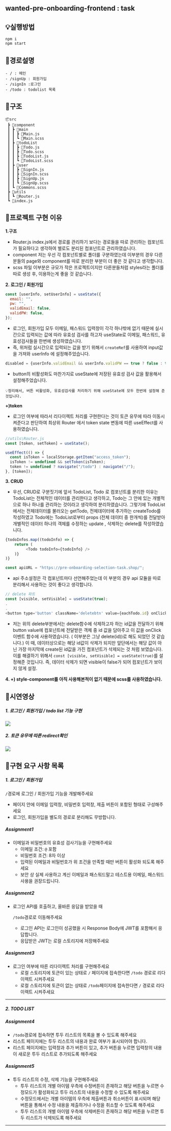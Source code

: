## wanted-pre-onboarding-frontend : task

## 💡실행방법

```
npm i
npm start
```

## 📌경로설명

```
- / : 메인
- /signUp : 회원가입
- /signIn :로그인
- /todo : todolist 목록
```

## 📌구조

```
📦src
 ┣ 📂component
 ┃ ┣ 📂main
 ┃ ┃ ┣ 📜Main.js
 ┃ ┃ ┗ 📜Main.scss
 ┃ ┣ 📂todoList
 ┃ ┃ ┣ 📜Todo.js
 ┃ ┃ ┣ 📜Todo.scss
 ┃ ┃ ┣ 📜TodoList.js
 ┃ ┃ ┗ 📜TodoList.scss
 ┃ ┣ 📂user
 ┃ ┃ ┣ 📜SignIn.js
 ┃ ┃ ┣ 📜SignIn.scss
 ┃ ┃ ┣ 📜SignUp.js
 ┃ ┃ ┗ 📜SignUp.scss
 ┃ ┗ 📜Commons.scss
 ┣ 📂utils
 ┃ ┗ 📜Router.js
 ┗ 📜index.js
```

## 📌프로젝트 구현 이유

**1.구조**

- Router.js
  index.js에서 경로를 관리하기 보다는 경로들을 따로 관리하는 컴포넌트가 필요하다고 생각하여 별로도 분리된 컴포넌트로 관리하였습니다.
- component
  저는 우선 각 컴포넌트별로 폴더를 구분하였는데 이부분의 경우 다른분들의 page와 component를 따로 분리한 부분이 더 좋은 것 같다고 생각합니다.
- scss 파일
  이부분은 규모가 작은 프로젝트이지만 다른분들처럼 styles라는 폴더를 따로 생성 후, 이용하는게 좋을 것 같습니다.

**2. 로그인 / 회원가입**

```javascript
const [userInfo, setUserInfo] = useState({
  email: "",
  pw: "",
  validEmail: false,
  validPW: false,
});
```

- 로그인, 회원가입 모두 이메일, 패스워드 입력창이 각각 하나밖에 없기 때문에 실시간으로 입력되는 값에 따라 유효성 검사를 하고자 useState로 이메일, 패스워드, 유효성검사들을 한번에 생성하였습니다.
- 즉, 위처럼 실시간으로 입력되는 값을 받기 위해서 `createRef`를 사용하여 input값을 가져와 userInfo 에 설정해주었습니다.

```javascript
disabled = {userInfo.validEmail && userInfo.validPW == true ? false : true};
```

- button의 비활성화도 마찬가지로 useState에 저장된 유효성 검사 값을 활용해서 설정해주었습니다.

`💡정리해서, 버튼 비활성화, 유효성검사를 처리하기 위해 useState에 모두 한번에 설정해 준 것입니다. `

**+)token**

- 로그인 여부에 따라서 리다이렉트 처리를 구현한다는 것이 토큰 유무에 따라 이동시켜준다고 판단하여 최상위 Router 에서 token state 변동에 따른 useEffect를 사용하였습니다.

```javascript
//utils\Router.js
const [token, setToken] = useState();

useEffect(() => {
  const isToken = localStorage.getItem("access_token");
  isToken != undefined && setToken(isToken);
  token != undefined ? navigate("/todo") : navigate("/");
}, [token]);
```

**3. CRUD**

- 우선, CRUD로 구분짓기에 앞서 TodoList, Todo 로 컴포넌트를 분리한 이유는 TodoList는 전체적인 데이터를 관리한다고 생각하고, Todo는 그 안에 있는 개별적으로 하나 하나를 관리하는 것이라고 생각하여 분리하였습니다.
  그렇기에 TodoList에서는 전체데이터를 불러오는 getTodo, 전체데이터에 추가하는 createTodo를 작성하였고 Todo에는 TodoList로부터 props (전체 데이터 중 한개씩)를 전달받아 개별적인 데이터 하나의 객체를 수정하는 update , 삭제하는 delete를 작성하였습니다.

```javascript
{todoInfos.map((todoInfo) => {
    return (
         <Todo todoInfo={todoInfo} />
    )}
)}
```


  

```javascript
const apiURL = "https://pre-onboarding-selection-task.shop/";
```

- api 주소설정은 각 컴포넌트마다 선언해주었는데 이 부분의 경우 api 모듈을 따로 분리해서 사용하는 것이 좋다고 생각합니다.

```javascript
// delete 파트
const [visible, setVisible] = useState(true);
.
.
<button type='button' className='deletebtn' value={eachTodo.id} onClick={(e) => deleteTodo(e.target.value)}>삭제</button>
```

- 저는 위의 delete부분에서는 delete함수에 삭제하고자 하는 id값을 전달하기 위해 button value에 컴포넌트에 전달받은 객체 중 id 값을 담아주고 이 값을 onClick 이벤트 함수에 사용하였습니다. ( 이부분은 그냥 delete(id))로 해도 되었던 것 같습니다.) 이 때, 데이터상으로는 해당 id값이 삭제가 되지만 앞단에서는 해당 값이 아닌 가장 마지막에 create된 id값을 가진 컴포넌트가 삭제되는 것 처럼 보였습니다. 이를 해결하기 위해서
  `const [visible, setVisible] = useState(true)`를 설정해준 것입니다. 즉, 데이터 삭제가 되면 visible이 false가 되어 컴포넌트가 보이지 않게 설정.

**4. +) style-component를 아직 사용해본적이 없기 때문에 scss를 사용하였습니다.**

## 📌시연영상

##### 1. 로그인 / 회원가입 / todo list 기능 구현

<img src="https://user-images.githubusercontent.com/107825260/207725889-5563ad87-c25b-422a-adc0-272e79f919a8.gif">

##### 2. 토큰 유무에 따른 redirect확인

<img src="https://user-images.githubusercontent.com/107825260/207725962-e7b760d7-ccbf-4010-aafe-8c937cf860d3.gif">

## 📌구현 요구 사항 목록

##### 1. 로그인 / 회원가입

`/`경로에 로그인 / 회원가입 기능을 개발해주세요

- 페이지 안에 이메일 입력창, 비밀번호 입력창, 제출 버튼이 포함된 형태로 구성해주세요
- 로그인, 회원가입을 별도의 경로로 분리해도 무방합니다.

##### Assignment1

- 이메일과 비밀번호의 유효성 검사기능을 구현해주세요
  - 이메일 조건: `@` 포함
  - 비밀번호 조건: 8자 이상
  - 입력된 이메일과 비밀번호가 위 조건을 만족할 때만 버튼이 활성화 되도록 해주세요
  - 보안 상 실제 사용하고 계신 이메일과 패스워드말고 테스트용 이메일, 패스워드 사용을 권장드립니다.

##### Assignment2

- 로그인 API를 호출하고, 올바른 응답을 받았을 때

  `/todo`경로로 이동해주세요

  - 로그인 API는 로그인이 성공했을 시 Response Body에 JWT를 포함해서 응답합니다.
  - 응답받은 JWT는 로컬 스토리지에 저장해주세요

##### Assignment3

- 로그인 여부에 따른 리다이렉트 처리를 구현해주세요
  - 로컬 스토리지에 토큰이 있는 상태로 `/` 페이지에 접속한다면 `/todo` 경로로 리다이렉트 시켜주세요
  - 로컬 스토리지에 토큰이 없는 상태로 `/todo`페이지에 접속한다면 `/` 경로로 리다이렉트 시켜주세요

---

##### 2. TODO LIST

##### Assignment4

- `/todo`경로에 접속하면 투두 리스트의 목록을 볼 수 있도록 해주세요
- 리스트 페이지에는 투두 리스트의 내용과 완료 여부가 표시되어야 합니다.
- 리스트 페이지에는 입력창과 추가 버튼이 있고, 추가 버튼을 누르면 입력창의 내용이 새로운 투두 리스트로 추가되도록 해주세요

##### Assignment5

- 투두 리스트의 수정, 삭제 기능을 구현해주세요
  - 투두 리스트의 개별 아이템 우측에 수정버튼이 존재하고 해당 버튼을 누르면 수정모드가 활성화되고 투두 리스트의 내용을 수정할 수 있도록 해주세요
  - 수정모드에서는 개별 아이템의 우측에 제출버튼과 취소버튼이 표시되며 해당 버튼을 통해서 수정 내용을 제출하거나 수정을 취소할 수 있도록 해주세요
  - 투두 리스트의 개별 아이템 우측에 삭제버튼이 존재하고 해당 버튼을 누르면 투두 리스트가 삭제되도록 해주세요

---
